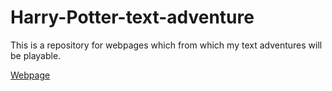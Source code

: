 Harry-Potter-text-adventure
===========================

This is a repository for webpages which from which my text adventures will be playable.

[Webpage](https://rawgithub.com/ojzcroc/Harry-Potter-text-adventure/gh-pages/index.html)
